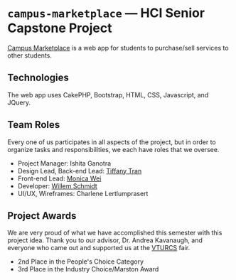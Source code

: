 # `campus-marketplace` — HCI Senior Capstone Project

[Campus Marketplace][cm] is a web app for students to purchase/sell services
to other students.

## Technologies

The web app uses CakePHP, Bootstrap, HTML, CSS, Javascript, and
JQuery.

## Team Roles

Every one of us participates in all aspects of the project, but in order to
organize tasks and responsibilities, we each have roles that we oversee.

* Project Manager: Ishita Ganotra
* Design Lead, Back-end Lead: [Tiffany Tran][veradaisy]
* Front-end Lead: [Monica Wei][monicawei]
* Developer: [Willem Schmidt][schmidtwh]
* UI/UX, Wireframes: Charlene Lertlumprasert

## Project Awards

We are very proud of what we have accomplished this semester with this project idea. Thank you to our advisor, Dr. Andrea Kavanaugh, and everyone who came out and supported us at the [VTURCS][vturcs] fair.

* 2nd Place in the People's Choice Category
* 3rd Place in the Industry Choice/Marston Award

[cm]: http://mylamplighters.com/campus-marketplace/
[veradaisy]: https://github.com/VeraDaisy
[monicawei]: https://github.com/monicawei
[schmidtwh]: https://github.com/schmidtwh
[vturcs]: http://www.vturcs.cs.vt.edu/
